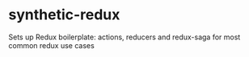 # synthetic-redux
Sets up Redux boilerplate: actions, reducers and redux-saga for most common redux use cases
